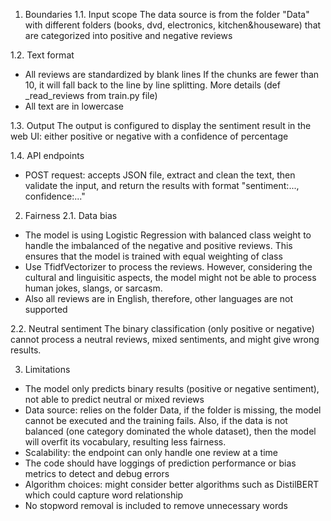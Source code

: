 1. Boundaries
1.1. Input scope
The data source is from the folder "Data" with different folders (books, dvd, electronics, kitchen&houseware) that are categorized into positive and negative reviews

1.2. Text format
- All reviews are standardized by blank lines
If the chunks are fewer than 10, it will fall back to the line by line splitting. More details (def _read_reviews from train.py file)
- All text are in lowercase

1.3. Output
The output is configured to display the sentiment result in the web UI: either positive or negative with a confidence of percentage

1.4. API endpoints
- POST request: accepts JSON file, extract and clean the text, then validate the input, and return the results with format "sentiment:..., confidence:..."

2. Fairness
2.1. Data bias
- The model is using Logistic Regression with balanced class weight to handle the imbalanced of the negative and positive reviews. This ensures that the model is trained with equal weighting of class
- Use TfidfVectorizer to process the reviews. However, considering the cultural and linguisitic aspects, the model might not be able to process human jokes, slangs, or sarcasm. 
- Also all reviews are in English, therefore, other languages are not supported

2.2. Neutral sentiment
The binary classification (only positive or negative) cannot process a neutral reviews, mixed sentiments, and might give wrong results.

3. Limitations
- The model only predicts binary results (positive or negative sentiment), not able to predict neutral or mixed reviews
- Data source: relies on the folder Data, if the folder is missing, the model cannot be executed and the training fails. Also, if the data is not balanced (one category dominated the whole dataset), then the model will overfit its vocabulary, resulting less fairness.
- Scalability: the endpoint can only handle one review at a time
- The code should have loggings of prediction performance or bias metrics to detect and debug errors
- Algorithm choices: might consider better algorithms such as DistilBERT which could capture word relationship 
- No stopword removal is included to remove unnecessary words
